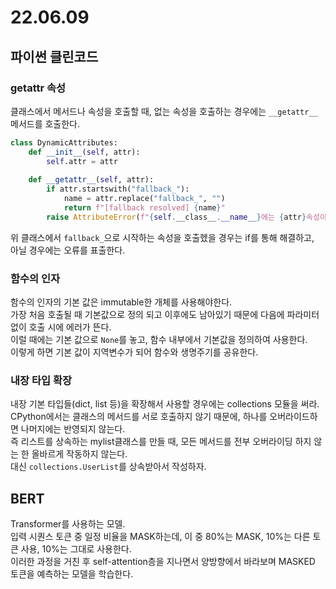 # 22.06.09

## 파이썬 클린코드
### getattr 속성
클래스에서 메서드나 속성을 호출할 때, 없는 속성을 호출하는 경우에는 `__getattr__` 메서드를 호출한다.  
```py
class DynamicAttributes:
    def __init__(self, attr):
        self.attr = attr
    
    def __getattr__(self, attr):
        if attr.startswith("fallback_"):
            name = attr.replace("fallback_", "")
            return f"[fallback resolved] {name}"
        raise AttributeError(f"{self.__class__.__name__}에는 {attr}속성이 없음")
```  
위 클래스에서 `fallback_`으로 시작하는 속성을 호출헸을 경우는 if를 통해 해결하고,  
아닐 경우에는 오류를 표출한다.  

### 함수의 인자
함수의 인자의 기본 값은 immutable한 개체를 사용해야한다.  
가장 처음 호출될 때 기본값으로 정의 되고 이후에도 남아있기 때문에 다음에 파라미터 없이 호출 시에 에러가 뜬다.  
이럴 때에는 기본 값으로 `None`를 놓고, 함수 내부에서 기본값을 정의하여 사용한다.  
이렇게 하면 기본 값이 지역변수가 되어 함수와 생명주기를 공유한다.  

### 내장 타입 확장
내장 기본 타입들(dict, list 등)을 확장해서 사용할 경우에는 collections 모듈을 써라.  
CPython에서는 클래스의 메서드를 서로 호출하지 않기 때문에, 하나를 오버라이드하면 나머지에는 반영되지 않는다.  
즉 리스트를 상속하는 mylist클래스를 만들 때, 모든 메서드를 전부 오버라이딩 하지 않는 한 올바르게 작동하지 않는다.  
대신 `collections.UserList`를 상속받아서 작성하자.  

## BERT
Transformer를 사용하는 모델.  
입력 시퀀스 토큰 중 일정 비율을 MASK하는데, 이 중 80%는 MASK, 10%는 다른 토큰 사용, 10%는 그대로 사용한다.  
이러한 과정을 거친 후 self-attention층을 지나면서 양방향에서 바라보며 MASKED 토큰을 예측하는 모델을 학습한다.  

